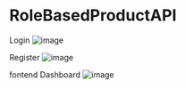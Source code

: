 # RoleBasedProductAPI
Login 
![image](https://github.com/user-attachments/assets/98894e32-6dc1-4c35-8457-41d865310fef)

Register
![image](https://github.com/user-attachments/assets/062b3f61-0600-480b-b23d-f99fb6ed7732)


fontend Dashboard
![image](https://github.com/user-attachments/assets/8ddf0b2e-7e6f-411e-8298-6bc568ca5b32)


